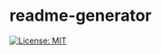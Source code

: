 # readme-generator

  [![License: MIT](https://img.shields.io/badge/License-MIT-yellow.svg)](https://opensource.org/licenses/MIT)
